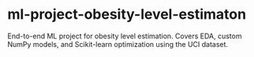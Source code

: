 # ml-project-obesity-level-estimaton
End-to-end ML project for obesity level estimation. Covers EDA, custom NumPy models, and Scikit-learn optimization using the UCI dataset.
